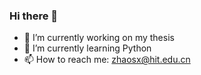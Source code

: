 ### Hi there 👋

- 🔭 I’m currently working on my thesis
- 🌱 I’m currently learning Python
- 📫 How to reach me: zhaosx@hit.edu.cn
